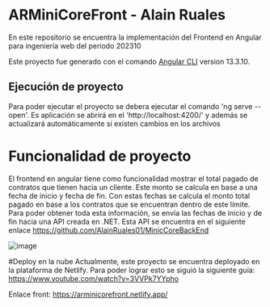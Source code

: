 # ARMiniCoreFront - Alain Ruales
En este repositorio se encuentra la implementación del Frontend en Angular para ingeniería web del periodo 202310

Este proyecto fue generado con el comando [Angular CLI](https://github.com/angular/angular-cli) version 13.3.10.

## Ejecución de proyecto

Para poder ejecutar el proyecto se debera ejecutar el comando 'ng serve --open'. Es aplicación se abrirá en el 'http://localhost:4200/' y además se actualizará automáticamente si existen cambios en los archivos

# Funcionalidad de proyecto
El frontend en angular tiene como funcionalidad mostrar el total pagado de contratos que tienen hacia un cliente. Este monto se calcula en base a una fecha de inicio y fecha de fin. Con estas fechas se calcula el monto total pagado en base a los contratos que se encuentran dentro de este límite.
Para poder obtener toda esta información, se envía las fechas de inicio y de fin hacia una API creada en .NET. 
Esta API se encuentra en el siguiente enlace https://github.com/AlainRuales01/MinicCoreBackEnd

![image](https://user-images.githubusercontent.com/87552871/213068365-0e23066e-6668-46b2-b3b4-7bd157d54f39.png)

#Deploy en la nube
Actualmente, este proyecto se encuentra deployado en la plataforma de Netlify. Para poder lograr esto se siguió la siguiente guía: https://www.youtube.com/watch?v=3VVPk7YYpho

Enlace front: https://arminicorefront.netlify.app/

